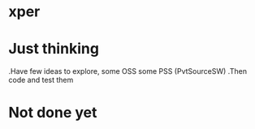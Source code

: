 # xper
# Just thinking
.Have few ideas to explore, some OSS some PSS (PvtSourceSW)
.Then code and test them
# Not done yet

